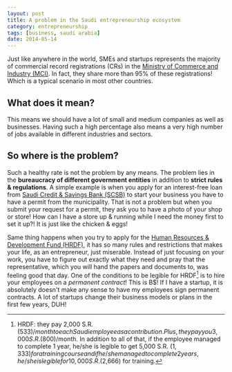 ```yaml
---
layout: post
title: A problem in the Saudi entrepreneurship ecosystem
category: entrepreneurship
tags: [business, saudi arabia]
date: 2014-05-14
---
```


Just like anywhere in the world, SMEs and startups represents the majority of commercial record registrations (CRs) in the [Ministry of Commerce and Industry (MCI)](http://www.mci.gov.sa/en/Pages/Default.aspx). In fact, they share more than 95% of these registrations! Which is a typical scenario in most other countries.

What does it mean?
------------------
This means we should have a lot of small and medium companies as well as businesses. Having such a high percentage also means a very high number of jobs available in different industries and sectors.

So where is the problem?
------------------------
Such a healthy rate is not the problem by any means. The problem lies in the **bureaucracy of different government entities** in addition to **strict rules & regulations**. A simple example is when you apply for an interest-free loan from [Saudi Credit & Savings Bank (SCSB)](http://www.scb.gov.sa/) to start your business you have to have a permit from the municipality. That is not a problem but when you submit your request for a permit, they ask you to have a photo of your shop or store! How can I have a store up & running while I need the money first to set it up?! It is just like the chicken & eggs!

Same thing happens when you try to apply for the [Human Resources & Development Fund (HRDF)](http://hrdf.org.sa/), it has so many rules and restrictions that makes your life, as an entrepreneur, just miserable. Instead of just focusing on your work, you have to figure out exactly what they need and pray that the representative, which you will hand the papers and documents to, was feeling good that day. One of the conditions to be legible for HRDF[^1] is to hire your employees on a *permanent contract*! This is B$! If I have a startup, it is absolutely doesn't make any sense to have my employees sign permanent contracts. A lot of startups change their business models or plans in the first few years, DUH!


[^1]: HRDF: they pay 2,000 S.R. ($533)/month to each Saudi employee as a contribution. Plus, they pay you 3,000 S.R. ($800)/month. In addition to all of that, if the employee managed to complete 1 year, he/she is legible to get 5,000 S.R. ($1,333) for a training course and if he/she managed to complete 2 years, he/she is legible for 10,000 S.R. ($2,666) for training.